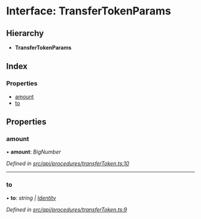 # Interface: TransferTokenParams

## Hierarchy

* **TransferTokenParams**

## Index

### Properties

* [amount](api_procedures.transfertokenparams.md#amount)
* [to](api_procedures.transfertokenparams.md#to)

## Properties

###  amount

• **amount**: *BigNumber*

*Defined in [src/api/procedures/transferToken.ts:10](https://github.com/PolymathNetwork/polymesh-sdk/blob/6d34df1/src/api/procedures/transferToken.ts#L10)*

___

###  to

• **to**: *string | [Identity](../classes/api_entities_identity.identity.md)*

*Defined in [src/api/procedures/transferToken.ts:9](https://github.com/PolymathNetwork/polymesh-sdk/blob/6d34df1/src/api/procedures/transferToken.ts#L9)*
